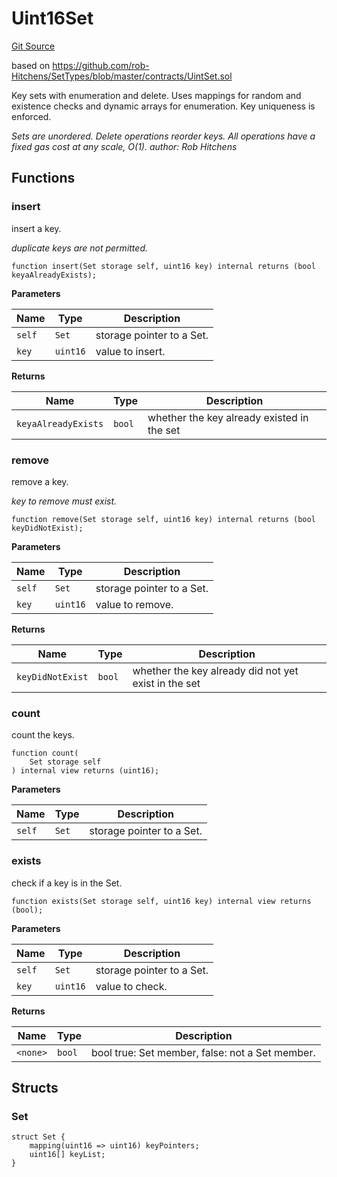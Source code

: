 # Uint16Set
[Git Source](https://github.com/Ammalgam-Protocol/core-v1/blob/083c00a2031e49494b12e5e222d9534812423631/contracts/libraries/Uint16Set.sol)

based on https://github.com/rob-Hitchens/SetTypes/blob/master/contracts/UintSet.sol

Key sets with enumeration and delete. Uses mappings for random
and existence checks and dynamic arrays for enumeration. Key uniqueness is enforced.

*Sets are unordered. Delete operations reorder keys. All operations have a
fixed gas cost at any scale, O(1).
author: Rob Hitchens*


## Functions
### insert

insert a key.

*duplicate keys are not permitted.*


```solidity
function insert(Set storage self, uint16 key) internal returns (bool keyaAlreadyExists);
```
**Parameters**

|Name|Type|Description|
|----|----|-----------|
|`self`|`Set`|storage pointer to a Set.|
|`key`|`uint16`|value to insert.|

**Returns**

|Name|Type|Description|
|----|----|-----------|
|`keyaAlreadyExists`|`bool`|whether the key already existed in the set|


### remove

remove a key.

*key to remove must exist.*


```solidity
function remove(Set storage self, uint16 key) internal returns (bool keyDidNotExist);
```
**Parameters**

|Name|Type|Description|
|----|----|-----------|
|`self`|`Set`|storage pointer to a Set.|
|`key`|`uint16`|value to remove.|

**Returns**

|Name|Type|Description|
|----|----|-----------|
|`keyDidNotExist`|`bool`|whether the key already did not yet exist in the set|


### count

count the keys.


```solidity
function count(
    Set storage self
) internal view returns (uint16);
```
**Parameters**

|Name|Type|Description|
|----|----|-----------|
|`self`|`Set`|storage pointer to a Set.|


### exists

check if a key is in the Set.


```solidity
function exists(Set storage self, uint16 key) internal view returns (bool);
```
**Parameters**

|Name|Type|Description|
|----|----|-----------|
|`self`|`Set`|storage pointer to a Set.|
|`key`|`uint16`|value to check.|

**Returns**

|Name|Type|Description|
|----|----|-----------|
|`<none>`|`bool`|bool true: Set member, false: not a Set member.|


## Structs
### Set

```solidity
struct Set {
    mapping(uint16 => uint16) keyPointers;
    uint16[] keyList;
}
```

